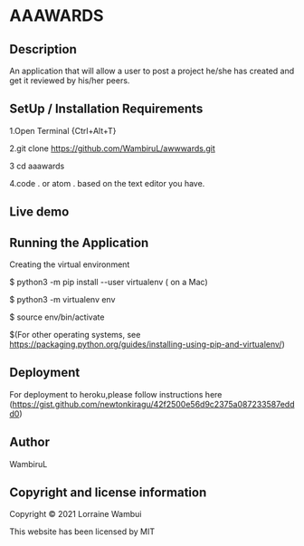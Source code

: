 # AAAWARDS
## Description
An application that will allow a user to post a project he/she has created and get it reviewed by his/her peers.

## SetUp / Installation Requirements
1.Open Terminal {Ctrl+Alt+T}

2.git clone https://github.com/WambiruL/awwwards.git

3 cd aaawards

4.code . or atom . based on the text editor you have.

## Live demo

## Running the Application
Creating the virtual environment

$ python3 -m pip install --user virtualenv ( on a Mac)

$ python3 -m virtualenv env

$ source env/bin/activate

$(For other operating systems, see https://packaging.python.org/guides/installing-using-pip-and-virtualenv/)

## Deployment
For deployment to heroku,please follow instructions here (https://gist.github.com/newtonkiragu/42f2500e56d9c2375a087233587eddd0)

## Author
WambiruL

## Copyright and license information
Copyright © 2021 Lorraine Wambui

This website has been licensed by MIT


